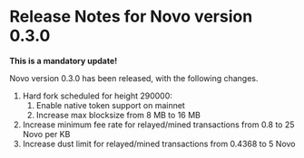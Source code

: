 # Release Notes for Novo version 0.3.0

**This is a mandatory update!**

Novo version 0.3.0 has been released, with the following changes.

1. Hard fork scheduled for height 290000:
   1. Enable native token support on mainnet
   2. Increase max blocksize from 8 MB to 16 MB
2. Increase minimum fee rate for relayed/mined transactions from 0.8 to 25 Novo per KB
3. Increase dust limit for relayed/mined transactions from 0.4368 to 5 Novo
